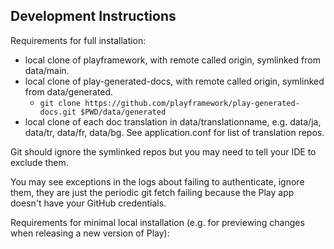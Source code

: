 Development Instructions
------------------------

Requirements for full installation:
- local clone of playframework, with remote called origin, symlinked from data/main.
- local clone of play-generated-docs, with remote called origin, symlinked from data/generated.
  - `git clone https://github.com/playframework/play-generated-docs.git $PWD/data/generated`
- local clone of each doc translation in data/translationname, e.g. data/ja, data/tr, data/fr, data/bg. See application.conf for list of translation repos.

Git should ignore the symlinked repos but you may need to tell your IDE to exclude them.

You may see exceptions in the logs about failing to authenticate, ignore them, they are just the periodic git fetch failing because the Play app doesn't have your GitHub credentials.

Requirements for minimal local installation (e.g. for previewing changes when releasing a new version of Play):


